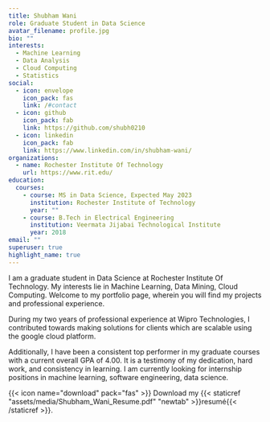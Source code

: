 ```yaml
---
title: Shubham Wani
role: Graduate Student in Data Science
avatar_filename: profile.jpg
bio: ""
interests:
  - Machine Learning
  - Data Analysis
  - Cloud Computing
  - Statistics
social:
  - icon: envelope
    icon_pack: fas
    link: /#contact
  - icon: github
    icon_pack: fab
    link: https://github.com/shubh0210
  - icon: linkedin
    icon_pack: fab
    link: https://www.linkedin.com/in/shubham-wani/
organizations:
  - name: Rochester Institute Of Technology
    url: https://www.rit.edu/
education:
  courses:
    - course: MS in Data Science, Expected May 2023
      institution: Rochester Institute of Technology
      year: ""
    - course: B.Tech in Electrical Engineering
      institution: Veermata Jijabai Technological Institute
      year: 2018
email: ""
superuser: true
highlight_name: true
---
```

I am a graduate student in Data Science at Rochester Institute Of Technology. My interests lie in Machine Learning, Data Mining, Cloud Computing. Welcome to my portfolio page, wherein you will find my projects and professional experience.

During my two years of professional experience at Wipro Technologies, I contributed towards making solutions for clients which are scalable using the google cloud platform.

Additionally, I have been a consistent top performer in my graduate courses with a current overall GPA of 4.00. It is a testimony of my dedication, hard work, and consistency in learning. I am currently looking for internship positions in machine learning, software engineering, data science.

{{< icon name="download" pack="fas" >}} Download my {{< staticref "assets/media/Shubham_Wani_Resume.pdf" "newtab" >}}resumé{{< /staticref >}}.